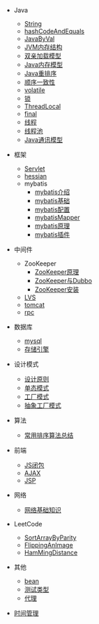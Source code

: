 * Java
  * [String](/java/base/String.md)
  * [hashCodeAndEquals](/java/base/hashCodeAndEquals.md)
  * [JavaByVal](/java/base/JavaByVal.md)
  * [JVM内存结构](/java/jvm/jvmmemorystructure.md)
  * [双亲加载模型](/java/jvm/classLoader.md)
  * [Java内存模型](/java/concurrence/javamemorymodel.md)
  * [Java重排序](/java/concurrence/javareorder.md)
  * [顺序一致性](/java/concurrence/ordinalconsistency.md)
  * [volatile](/java/concurrence/volatile.md)
  * [锁](/java/concurrence/lock.md)
  * [ThreadLocal](/java/concurrence/ThreadLocal.md)
  * [final](/java/concurrence/final.md)
  * [线程](/java/concurrence/thread.md)
  * [线程池](/java/concurrence/executor.md)
  * [Java通讯模型](/java/io/connectModel.md)

* 框架
  * [Servlet](/structure/servlet.md)
  * [hessian](/structure/hessian.md)
  * mybatis
    * [mybatis介绍](/structure/mybatisIntroduction.md)
    * [mybatis基础](/structure/mybatisBase.md)
    * [mybatis配置](/structure/mybatisConfig.md)
    * [mybatisMapper](/structure/mybatisMapper.md)
    * [mybatis原理](/structure/mybatis.md)
    * [mybatis插件](/structure/mybatisPlugin.md)

* 中间件
  * ZooKeeper
    * [ZooKeeper原理](/middleware/zookeeper.md)
    * [ZooKeeper与Dubbo](/middleware/zookeeperDubbo.md)
    * [ZooKeeper安装](/middleware/zookeeperInstall.md)
  * [LVS](/middleware/lvs.md)
  * [tomcat](/middleware/tomcat.md)
  * [rpc](/middleware/rpc.md)

* 数据库
  * [mysql](/database/mysql.md)
  * [存储引擎](/database/storeEngine.md)

* 设计模式
  * [设计原则](/design/philosophy.md)
  * [单态模式](/design/singleton.md)
  * [工厂模式](/design/factory.md)
  * [抽象工厂模式](/design/abstractFactory.md)

* 算法
  * [常用排序算法总结](/algorithm/algorithmSummary.md)

* 前端
  * [JS闭包](/frontend/jsclosure.md)
  * [AJAX](/frontend/ajax.md)
  * [JSP](/frontend/jsp.md)

* 网络
  * [网络基础知识](/network/network.md)

* LeetCode
  * [SortArrayByParity](/leetcode/SortArrayByParity.md)
  * [FlippingAnImage](/leetcode/FlippingAnImage.md)
  * [HamMingDistance](/leetcode/HamMingDistance.md)

* 其他
  * [bean](/other/bean.md)
  * [测试类型](/other/testType.md)
  * [代理](/other/proxy.md)

* [时间管理](/time/time.md)